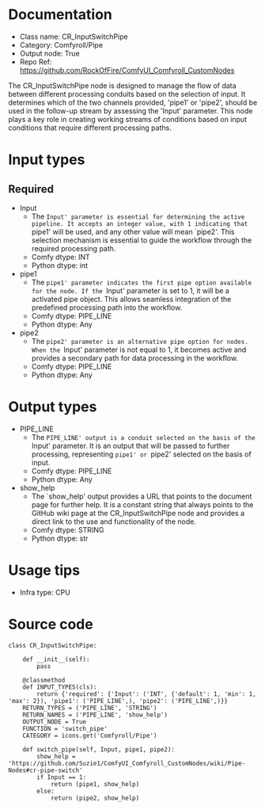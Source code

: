 # Documentation
- Class name: CR_InputSwitchPipe
- Category: Comfyroll/Pipe
- Output node: True
- Repo Ref: https://github.com/RockOfFire/ComfyUI_Comfyroll_CustomNodes

The CR_InputSwitchPipe node is designed to manage the flow of data between different processing conduits based on the selection of input. It determines which of the two channels provided, 'pipe1' or 'pipe2', should be used in the follow-up stream by assessing the 'Input' parameter. This node plays a key role in creating working streams of conditions based on input conditions that require different processing paths.

# Input types
## Required
- Input
    - The `Input' parameter is essential for determining the active pipeline. It accepts an integer value, with 1 indicating that `pipe1' will be used, and any other value will mean `pipe2'. This selection mechanism is essential to guide the workflow through the required processing path.
    - Comfy dtype: INT
    - Python dtype: int
- pipe1
    - The `pipe1' parameter indicates the first pipe option available for the node. If the `Input' parameter is set to 1, it will be a activated pipe object. This allows seamless integration of the predefined processing path into the workflow.
    - Comfy dtype: PIPE_LINE
    - Python dtype: Any
- pipe2
    - The `pipe2' parameter is an alternative pipe option for nodes. When the `Input' parameter is not equal to 1, it becomes active and provides a secondary path for data processing in the workflow.
    - Comfy dtype: PIPE_LINE
    - Python dtype: Any

# Output types
- PIPE_LINE
    - The `PIPE_LINE' output is a conduit selected on the basis of the `Input' parameter. It is an output that will be passed to further processing, representing `pipe1' or `pipe2' selected on the basis of input.
    - Comfy dtype: PIPE_LINE
    - Python dtype: Any
- show_help
    - The `show_help' output provides a URL that points to the document page for further help. It is a constant string that always points to the GitHub wiki page at the CR_InputSwitchPipe node and provides a direct link to the use and functionality of the node.
    - Comfy dtype: STRING
    - Python dtype: str

# Usage tips
- Infra type: CPU

# Source code
```
class CR_InputSwitchPipe:

    def __init__(self):
        pass

    @classmethod
    def INPUT_TYPES(cls):
        return {'required': {'Input': ('INT', {'default': 1, 'min': 1, 'max': 2}), 'pipe1': ('PIPE_LINE',), 'pipe2': ('PIPE_LINE',)}}
    RETURN_TYPES = ('PIPE_LINE', 'STRING')
    RETURN_NAMES = ('PIPE_LINE', 'show_help')
    OUTPUT_NODE = True
    FUNCTION = 'switch_pipe'
    CATEGORY = icons.get('Comfyroll/Pipe')

    def switch_pipe(self, Input, pipe1, pipe2):
        show_help = 'https://github.com/Suzie1/ComfyUI_Comfyroll_CustomNodes/wiki/Pipe-Nodes#cr-pipe-switch'
        if Input == 1:
            return (pipe1, show_help)
        else:
            return (pipe2, show_help)
```